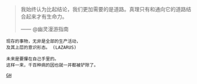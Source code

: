 > 我始终认为比起结论，我们更加需要的是道路。真理只有和通向它的道路结合起来才有生命力。
> 
> —— @幽灵漫游指南
>  ​

~~~
现存的事物，无非是全部的生产活动，
及其上层的意识形态。 (LAZARUS)
~~~

~~~
未来是要攥在自己手里的。
这样一来，千百种病的因也就一并都被铲除了。
~~~

[`GH`](https://www.githubstatus.com/)
